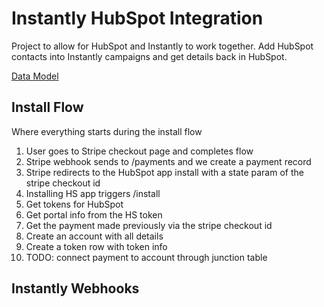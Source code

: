 # Instantly HubSpot Integration
Project to allow for HubSpot and Instantly to work together. Add HubSpot contacts into Instantly campaigns and get details back in HubSpot.

[Data Model](https://app.eraser.io/workspace/UCgKtjzAOXFl24u4tXgW?origin=share)

## Install Flow
Where everything starts during the install flow
1. User goes to Stripe checkout page and completes flow
2. Stripe webhook sends to /payments and we create a payment record
3. Stripe redirects to the HubSpot app install with a state param of the stripe checkout id
4. Installing HS app triggers /install
5. Get tokens for HubSpot
6. Get portal info from the HS token
7. Get the payment made previously via the stripe checkout id
8. Create an account with all details
9. Create a token row with token info
10. TODO: connect payment to account through junction table

## Instantly Webhooks